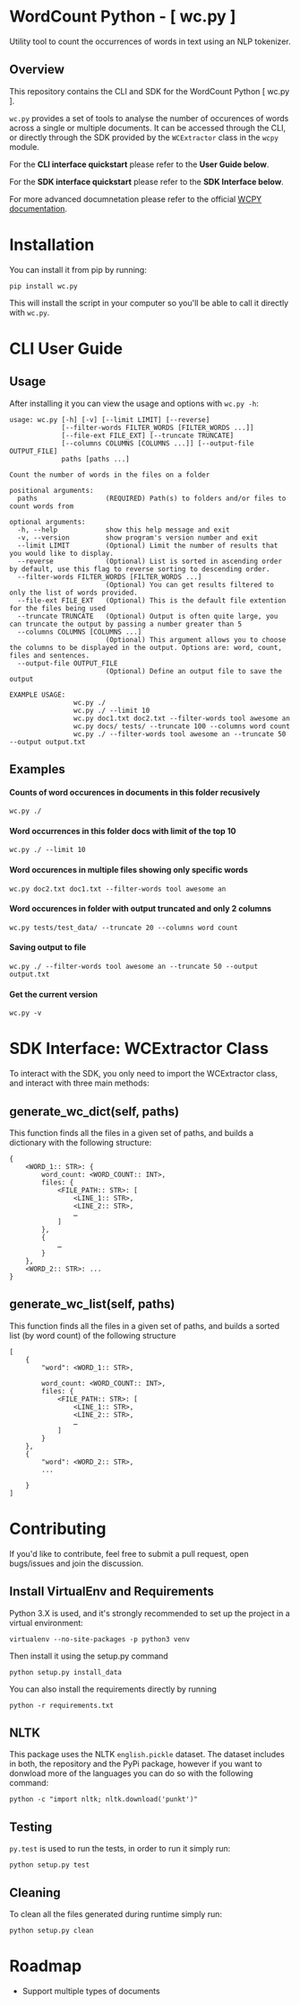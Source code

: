 
# WordCount Python - [ wc.py ]

Utility tool to count the occurrences of words in text using an NLP tokenizer.

## Overview

This repository contains the CLI and SDK for the WordCount Python [ wc.py ].

`wc.py` provides a set of tools to analyse the number of occurences of words across a single or multiple documents. It can be accessed through the CLI, or directly through the SDK provided by the `WCExtractor` class in the `wcpy` module.

For the **CLI interface quickstart** please refer to the **User Guide below**.

For the **SDK interface quickstart** please refer to the **SDK Interface below**.

For more advanced documnetation please refer to the official [WCPY documentation](https://axsauze.github.io/wcpy/).

# Installation

You can install it from pip by running:

```
pip install wc.py
```

This will install the script in your computer so you'll be able to call it directly with `wc.py`.

# CLI User Guide

## Usage

After installing it you can view the usage and options with `wc.py -h`:

```
usage: wc.py [-h] [-v] [--limit LIMIT] [--reverse]
             [--filter-words FILTER_WORDS [FILTER_WORDS ...]]
             [--file-ext FILE_EXT] [--truncate TRUNCATE]
             [--columns COLUMNS [COLUMNS ...]] [--output-file OUTPUT_FILE]
             paths [paths ...]

Count the number of words in the files on a folder

positional arguments:
  paths                 (REQUIRED) Path(s) to folders and/or files to count words from

optional arguments:
  -h, --help            show this help message and exit
  -v, --version         show program's version number and exit
  --limit LIMIT         (Optional) Limit the number of results that you would like to display.
  --reverse             (Optional) List is sorted in ascending order by default, use this flag to reverse sorting to descending order.
  --filter-words FILTER_WORDS [FILTER_WORDS ...]
                        (Optional) You can get results filtered to only the list of words provided.
  --file-ext FILE_EXT   (Optional) This is the default file extention for the files being used
  --truncate TRUNCATE   (Optional) Output is often quite large, you can truncate the output by passing a number greater than 5
  --columns COLUMNS [COLUMNS ...]
                        (Optional) This argument allows you to choose the columns to be displayed in the output. Options are: word, count, files and sentences.
  --output-file OUTPUT_FILE
                        (Optional) Define an output file to save the output

EXAMPLE USAGE:
                wc.py ./
                wc.py ./ --limit 10
                wc.py doc1.txt doc2.txt --filter-words tool awesome an
                wc.py docs/ tests/ --truncate 100 --columns word count
                wc.py ./ --filter-words tool awesome an --truncate 50 --output output.txt
```

## Examples

#### Counts of word occurences in documents in this folder recusively

```
wc.py ./
```

#### Word occurrences in this folder docs with limit of the top 10

```
wc.py ./ --limit 10
```

#### Word occurences in multiple files showing only specific words

```
wc.py doc2.txt doc1.txt --filter-words tool awesome an
```

#### Word occurences in folder with output truncated and only 2 columns

```
wc.py tests/test_data/ --truncate 20 --columns word count
```

#### Saving output to file

```
wc.py ./ --filter-words tool awesome an --truncate 50 --output output.txt
```

#### Get the current version

```
wc.py -v
```

# SDK Interface: WCExtractor Class

To interact with the SDK, you only need to import the WCExtractor class, and interact with three main methods:

## generate_wc_dict(self, paths)

This function finds all the files in a given set of paths, and builds a dictionary with the following structure:

```
{
    <WORD_1:: STR>: {
        word_count: <WORD_COUNT:: INT>,
        files: {
            <FILE_PATH:: STR>: [
                <LINE_1:: STR>,
                <LINE_2:: STR>,
                …
            ]
        },
        {
            …
        }
    },
    <WORD_2:: STR>: ...
}
```

## generate_wc_list(self, paths)

This function finds all the files in a given set of paths, and builds a sorted list (by word count) of the following structure

```
[
    {
        "word": <WORD_1:: STR>,

        word_count: <WORD_COUNT:: INT>,
        files: {
            <FILE_PATH:: STR>: [
                <LINE_1:: STR>,
                <LINE_2:: STR>,
                …
            ]
        }
    },
    {
        "word": <WORD_2:: STR>,
        ...

    }
]
```

# Contributing

If you'd like to contribute, feel free to submit a pull request, open bugs/issues and join the discussion.

## Install VirtualEnv and Requirements

Python 3.X is used, and it's strongly recommended to set up the project in a virtual environment:

```
virtualenv --no-site-packages -p python3 venv
```

Then install it using the setup.py command

```
python setup.py install_data
```

You can also install the requirements directly by running

```
python -r requirements.txt
```

## NLTK

This package uses the NLTK `english.pickle` dataset. The dataset includes in both, the repository and the PyPi package, however if you want to donwload more of the languages you can do so with the following command:

```
python -c "import nltk; nltk.download('punkt')"
```

## Testing

`py.test` is used to run the tests, in order to run it simply run:

```
python setup.py test
```

## Cleaning

To clean all the files generated during runtime simply run:

```
python setup.py clean
```

# Roadmap

* Support multiple types of documents



